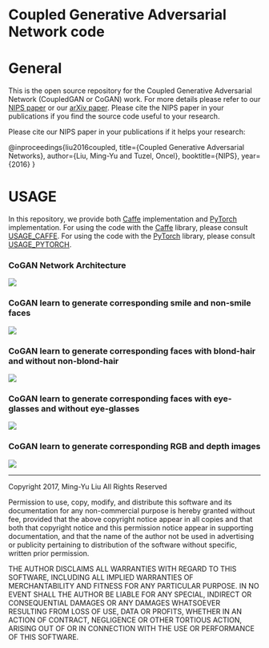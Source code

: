 # Coupled Generative Adversarial Network code

# General

This is the open source repository for the Coupled Generative Adversarial Network (CoupledGAN or CoGAN) work.  For more details please refer to our [NIPS paper](https://papers.nips.cc/paper/6544-coupled-generative-adversarial-networks.pdf) or our [arXiv paper](https://arxiv.org/abs/1606.07536). Please cite the NIPS paper in your publications if you find the source code useful to your research.

Please cite our NIPS paper in your publications if it helps your research:

@inproceedings{liu2016coupled,
  title={Coupled Generative Adversarial Networks},
  author={Liu, Ming-Yu and Tuzel, Oncel},
  booktitle={NIPS},
  year={2016}
}

# USAGE

In this repository, we provide both [Caffe](https://github.com/BVLC/caffe) implementation and [PyTorch](http://pytorch.org/) implementation. For using the code with the [Caffe](https://github.com/BVLC/caffe) library, please consult [USAGE_CAFFE](USAGE_CAFFE.md). For using the code with the [PyTorch](http://pytorch.org/) library, please consult [USAGE_PYTORCH](USAGE_PYTORCH.md).



### CoGAN Network Architecture
![](https://github.com/mingyuliutw/CoGAN_PyTorch/blob/master/images/overview_landscape_very_tight.jpg)

### CoGAN learn to generate corresponding smile and non-smile faces
![](https://github.com/mingyuliutw/CoGAN_PyTorch/blob/master/images/result_face_smiling_small.jpg)

### CoGAN learn to generate corresponding faces with blond-hair and without non-blond-hair
![](https://github.com/mingyuliutw/CoGAN_PyTorch/blob/master/images/result_face_blondhair_small.jpg)

### CoGAN learn to generate corresponding faces with eye-glasses and without eye-glasses
![](https://github.com/mingyuliutw/CoGAN_PyTorch/blob/master/images/result_face_eyeglasses_small.jpg)

### CoGAN learn to generate corresponding RGB and depth images
![](https://github.com/mingyuliutw/CoGAN_PyTorch/blob/master/images/result_nyu_small.jpg)

---

Copyright 2017, Ming-Yu Liu
All Rights Reserved

Permission to use, copy, modify, and distribute this software and its documentation for any non-commercial purpose is hereby granted without fee, provided that the above copyright notice appear in all copies and that both that copyright notice and this permission notice appear in supporting documentation, and that the name of the author not be used in advertising or publicity pertaining to distribution of the software without specific, written prior permission.

THE AUTHOR DISCLAIMS ALL WARRANTIES WITH REGARD TO THIS SOFTWARE, INCLUDING ALL IMPLIED WARRANTIES OF MERCHANTABILITY AND FITNESS FOR ANY PARTICULAR PURPOSE. IN NO EVENT SHALL THE AUTHOR BE LIABLE FOR ANY SPECIAL, INDIRECT OR CONSEQUENTIAL DAMAGES OR ANY DAMAGES WHATSOEVER RESULTING FROM LOSS OF USE, DATA OR PROFITS, WHETHER IN AN ACTION OF CONTRACT, NEGLIGENCE OR OTHER TORTIOUS ACTION, ARISING OUT OF OR IN CONNECTION WITH THE USE OR PERFORMANCE OF THIS SOFTWARE.